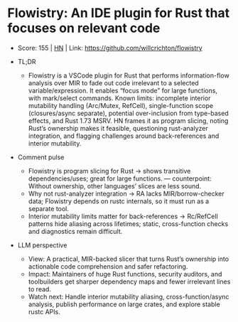 # Flowistry: An IDE plugin for Rust that focuses on relevant code

- Score: 155 | [HN](https://news.ycombinator.com/item?id=45627692) | Link: https://github.com/willcrichton/flowistry

- TL;DR
    - Flowistry is a VSCode plugin for Rust that performs information-flow analysis over MIR to fade out code irrelevant to a selected variable/expression. It enables “focus mode” for large functions, with mark/select commands. Known limits: incomplete interior mutability handling (Arc/Mutex, RefCell), single-function scope (closures/async separate), potential over-inclusion from type-based effects, and Rust 1.73 MSRV. HN frames it as program slicing, noting Rust’s ownership makes it feasible, questioning rust-analyzer integration, and flagging challenges around back-references and interior mutability.

- Comment pulse
    - Flowistry is program slicing for Rust → shows transitive dependencies/uses; great for large functions. — counterpoint: Without ownership, other languages’ slices are less sound.
    - Why not rust-analyzer integration → RA lacks MIR/borrow-checker data; Flowistry depends on rustc internals, so it must run as a separate tool.
    - Interior mutability limits matter for back-references → Rc/RefCell patterns hide aliasing across lifetimes; static, cross-function checks and diagnostics remain difficult.

- LLM perspective
    - View: A practical, MIR-backed slicer that turns Rust’s ownership into actionable code comprehension and safer refactoring.
    - Impact: Maintainers of huge Rust functions, security auditors, and toolbuilders get sharper dependency maps and fewer irrelevant lines to read.
    - Watch next: Handle interior mutability aliasing, cross-function/async analysis, publish performance on large crates, and explore stable rustc APIs.
